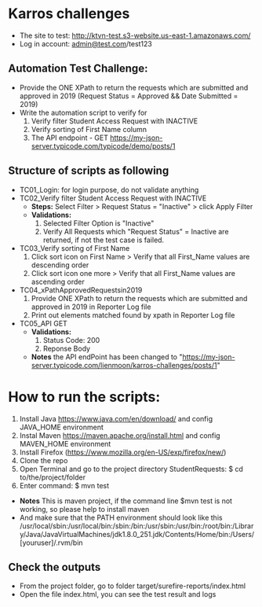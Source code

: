 # Karros challenges
- The site to test: http://ktvn-test.s3-website.us-east-1.amazonaws.com/ 
- Log in account: admin@test.com/test123

## Automation Test Challenge:
- Provide the ONE XPath to return the requests which are submitted and approved in 2019 (Request Status = Approved && Date Submitted = 2019)
- Write the automation script to verify for 
  1. Verify filter Student Access Request with INACTIVE
  2. Verify sorting of First Name column 
  3. The API endpoint - GET https://my-json-server.typicode.com/typicode/demo/posts/1 

## Structure of scripts as following
- TC01_Login: for login purpose, do not validate anything 
- TC02_Verify filter Student Access Request with INACTIVE
   - **Steps:** Select Filter > Request Status = "Inactive" > click Apply Filter
   - **Validations:** 
        1. Selected Filter Option is "Inactive"
        2. Verify All Requests which "Request Status" = Inactive are returned, if not the test case is failed.
- TC03_Verify sorting of First Name
    1. Click sort icon on First Name > Verify that all First_Name values are descending order
    2. Click sort icon one more > Verify that all First_Name values are ascending order
- TC04_xPathApprovedRequestsin2019
    1. Provide ONE XPath to return the requests which are submitted and approved in 2019 in Reporter Log file
    2. Print out elements matched found by xpath in Reporter Log file
- TC05_API GET
   - **Validations:** 
     1. Status Code: 200
     2. Reponse Body
   - **Notes** the API endPoint has been changed to "https://my-json-server.typicode.com/lienmoon/karros-challenges/posts/1" 
        
# How to run the scripts:
1. Install Java https://www.java.com/en/download/ and config JAVA_HOME environment
2. Instal Maven https://maven.apache.org/install.html and config MAVEN_HOME environment 
3. Install Firefox (https://www.mozilla.org/en-US/exp/firefox/new/)
2. Clone the repo
2. Open Terminal and go to the project directory StudentRequests: $ cd to/the/project/folder
3. Enter command: $ mvn test

- **Notes** This is maven project, if the command line $mvn test is not working, so please help to install maven
- And make sure that the PATH environment should look like this /usr/local/sbin:/usr/local/bin:/sbin:/bin:/usr/sbin:/usr/bin:/root/bin:/Library/Java/JavaVirtualMachines/jdk1.8.0_251.jdk/Contents/Home/bin:/Users/[youruser]/.rvm/bin

## Check the outputs
- From the project folder, go to folder target/surefire-reports/index.html
- Open the file index.html, you can see the test result and logs

